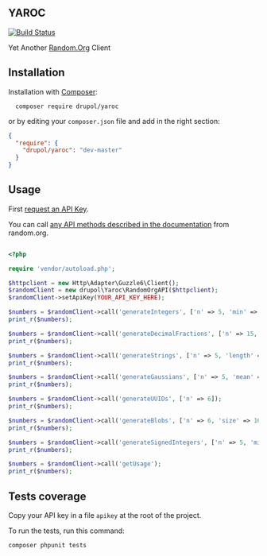 ## YAROC
[![Build Status](https://travis-ci.org/drupol/yaroc.svg?branch=master)](https://travis-ci.org/drupol/yaroc)

Yet Another [Random.Org](https://random.org) Client
 
## Installation

Installation with [Composer](https://getcomposer.org/):

```
  composer require drupol/yaroc
```

or by editing your ```composer.json``` file and add in the right section:

```json
{
  "require": {
    "drupol/yaroc": "dev-master"
  }
}
```

## Usage

First [request an API Key](https://api.random.org/api-keys/beta).

You can call [any API methods described in the documentation](https://api.random.org/json-rpc/1/basic) from random.org.


```php

<?php

require 'vendor/autoload.php';

$httpclient = new Http\Adapter\Guzzle6\Client();
$randomClient = new drupol\Yaroc\RandomOrgAPI($httpclient);
$randomClient->setApiKey(YOUR_API_KEY_HERE);

$numbers = $randomClient->call('generateIntegers', ['n' => 5, 'min' => 0, 'max' => 100]);
print_r($numbers);

$numbers = $randomClient->call('generateDecimalFractions', ['n' => 15, 'decimalPlaces' => 6]);
print_r($numbers);

$numbers = $randomClient->call('generateStrings', ['n' => 5, 'length' => 20]);
print_r($numbers);

$numbers = $randomClient->call('generateGaussians', ['n' => 5, 'mean' => 5, 'standardDeviation' => 3, 'significantDigits' => 3]);
print_r($numbers);

$numbers = $randomClient->call('generateUUIDs', ['n' => 6]);
print_r($numbers);

$numbers = $randomClient->call('generateBlobs', ['n' => 6, 'size' => 16]);
print_r($numbers);

$numbers = $randomClient->call('generateSignedIntegers', ['n' => 5, 'min' => 0, 'max' => 40]);
print_r($numbers);

$numbers = $randomClient->call('getUsage');
print_r($numbers);

```

## Tests coverage

Copy your API key in a file ```apikey``` at the root of the project.

To run the tests, run this command:

```
composer phpunit tests
```
